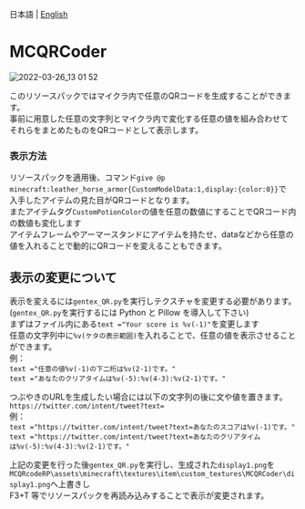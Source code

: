 日本語 | [English](https://github.com/midorikuma/MCQRCoder)
# MCQRCoder
![2022-03-26_13 01 52](https://user-images.githubusercontent.com/39437361/160227041-d20aa054-1663-458a-9573-ef9225b1c93c.png)  
  
このリソースパックではマイクラ内で任意のQRコードを生成することができます。  
事前に用意した任意の文字列とマイクラ内で変化する任意の値を組み合わせて  
それらをまとめたものをQRコードとして表示します。  

### 表示方法

リソースパックを適用後、コマンド`give @p minecraft:leather_horse_armor{CustomModelData:1,display:{color:0}}`で  
入手したアイテムの見た目がQRコードとなります。  
またアイテムタグ`CustomPotionColor`の値を任意の数値にすることでQRコード内の数値も変化します  
アイテムフレームやアーマースタンドにアイテムを持たせ、dataなどから任意の値を入れることで動的にQRコードを変えることもできます。  


## 表示の変更について

表示を変えるには`gentex_QR.py`を実行しテクスチャを変更する必要があります。  
(`gentex_QR.py`を実行するには Python と Pillow を導入して下さい)  
まずはファイル内にある`text ="Your score is %v(-1)"`を変更します  
任意の文字列中に`%v(ケタの表示範囲)`を入れることで、任意の値を表示させることができます。  
例：  
`text ="任意の値%v(-1)の下二桁は%v(2-1)です。"`  
`text ="あなたのクリアタイムは%v(-5):%v(4-3):%v(2-1)です。"`  
  
つぶやきのURLを生成したい場合には以下の文字列の後に文や値を置きます。  
`https://twitter.com/intent/tweet?text=`  
例：  
`text ="https://twitter.com/intent/tweet?text=あなたのスコアは%v(-1)です。"`  
`text ="https://twitter.com/intent/tweet?text=あなたのクリアタイムは%v(-5):%v(4-3):%v(2-1)です。"`  
  
上記の変更を行った後`gentex_QR.py`を実行し、生成された`display1.png`を  
`MCQRcodeRP\assets\minecraft\textures\item\custom_textures\MCQRCoder\display1.png`へ上書きし  
F3+T 等でリソースパックを再読み込みすることで表示が変更されます。  
